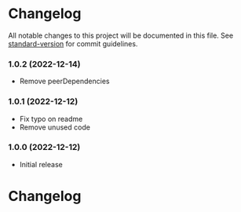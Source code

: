 # Changelog

All notable changes to this project will be documented in this file. See [standard-version](https://github.com/conventional-changelog/standard-version) for commit guidelines.

### 1.0.2 (2022-12-14)
- Remove peerDependencies

### 1.0.1 (2022-12-12)
- Fix typo on readme
- Remove unused code

### 1.0.0 (2022-12-12)
- Initial release

# Changelog
